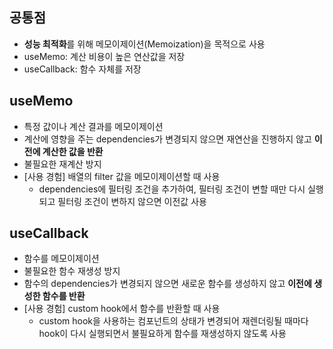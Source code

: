 ## 공통점
- **성능 최적화**를 위해 메모이제이션(Memoization)을 목적으로 사용
- useMemo: 계산 비용이 높은 연산값을 저장
- useCallback: 함수 자체를 저장

## useMemo
- 특정 값이나 계산 결과를 메모이제이션
- 계산에 영향을 주는 dependencies가 변경되지 않으면 재연산을 진행하지 않고 **이전에 계산한 값을 반환**
- 불필요한 재계산 방지
- [사용 경험] 배열의 filter 값을 메모이제이션할 때 사용
	- dependencies에 필터링 조건을 추가하여, 필터링 조건이 변할 때만 다시 실행되고 필터링 조건이 변하지 않으면 이전값 사용

## useCallback
- 함수를 메모이제이션
- 불필요한 함수 재생성 방지
- 함수의 dependencies가 변경되지 않으면 새로운 함수를 생성하지 않고 **이전에 생성한 함수를 반환**
- [사용 경험] custom hook에서 함수를 반환할 때 사용 
	- custom hook을 사용하는 컴포넌트의 상태가 변경되어 재렌더링될 때마다 hook이 다시 실행되면서 불필요하게 함수를 재생성하지 않도록 사용